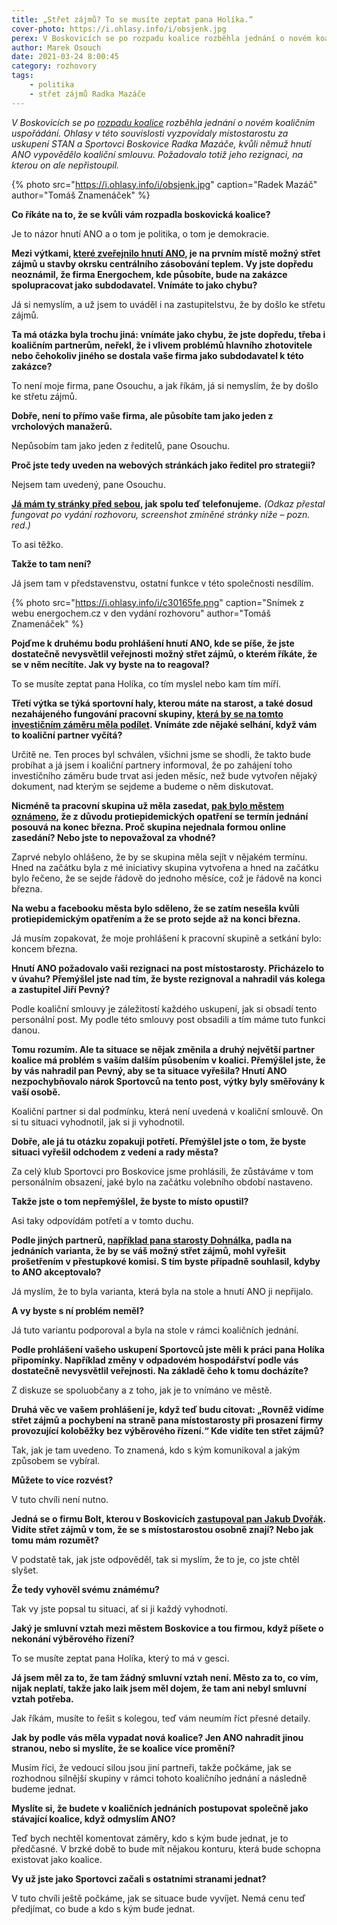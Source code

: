 ```yaml
---
title: „Střet zájmů? To se musíte zeptat pana Holíka.“
cover-photo: https://i.ohlasy.info/i/obsjenk.jpg
perex: V Boskovicích se po rozpadu koalice rozběhla jednání o novém koaličním uspořádání. Ohlasy v této souvislosti vyzpovídaly místostarostu za uskupení STAN a Sportovci Boskovice Radka Mazáče, kvůli němuž hnutí ANO vypovědělo koaliční smlouvu.
author: Marek Osouch
date: 2021-03-24 8:00:45
category: rozhovory
tags:
    - politika
    - střet zájmů Radka Mazáče
---
```


*V Boskovicích se po [rozpadu koalice](https://ohlasy.info/clanky/2021/03/pad-koalice.html) rozběhla jednání o novém koaličním uspořádání. Ohlasy v této souvislosti vyzpovídaly místostarostu za uskupení STAN a Sportovci Boskovice Radka Mazáče, kvůli němuž hnutí ANO vypovědělo koaliční smlouvu. Požadovalo totiž jeho rezignaci, na kterou on ale nepřistoupil.*

{% photo src="https://i.ohlasy.info/i/obsjenk.jpg" caption="Radek Mazáč" author="Tomáš Znamenáček" %}

**Co říkáte na to, že se kvůli vám rozpadla boskovická koalice?**

Je to názor hnutí ANO a o tom je politika, o tom je demokracie.

**Mezi výtkami, [které zveřejnilo hnutí ANO](https://www.facebook.com/holik.lukas/posts/3021687691423325), je na prvním místě možný střet zájmů u stavby okrsku centrálního zásobování teplem. Vy jste dopředu neoznámil, že firma Energochem, kde působíte, bude na zakázce spolupracovat jako subdodavatel. Vnímáte to jako chybu?**

Já si nemyslím, a už jsem to uváděl i na zastupitelstvu, že by došlo ke střetu zájmů.

**Ta má otázka byla trochu jiná: vnímáte jako chybu, že jste dopředu, třeba i koaličním partnerům, neřekl, že i vlivem problémů hlavního zhotovitele nebo čehokoliv jiného se dostala vaše firma jako subdodavatel k této zakázce?**

To není moje firma, pane Osouchu, a jak říkám, já si nemyslím, že by došlo ke střetu zájmů.

**Dobře, není to přímo vaše firma, ale působíte tam jako jeden z vrcholových manažerů.**

Nepůsobím tam jako jeden z ředitelů, pane Osouchu.

**Proč jste tedy uveden na webových stránkách jako ředitel pro strategii?**

Nejsem tam uvedený, pane Osouchu.

**[Já mám ty stránky před sebou](http://energochem.cz/cs/kontakt-new/), jak spolu teď telefonujeme.** *(Odkaz přestal fungovat po vydání rozhovoru, screenshot zmíněné stránky níže – pozn. red.)*

To asi těžko.

**Takže to tam není?**

Já jsem tam v představenstvu, ostatní funkce v této společnosti nesdílím.

{% photo src="https://i.ohlasy.info/i/c30165fe.png" caption="Snímek z webu energochem.cz v den vydání rozhovoru" author="Tomáš Znamenáček" %}

**Pojďme k druhému bodu prohlášení hnutí ANO, kde se píše, že jste dostatečně nevysvětlil veřejnosti možný střet zájmů, o kterém říkáte, že se v něm necítíte. Jak vy byste na to reagoval?**

To se musíte zeptat pana Holíka, co tím myslel nebo kam tím míří.

**Třetí výtka se týká sportovní haly, kterou máte na starost, a také dosud nezahájeného fungování pracovní skupiny, [která by se na tomto investičním záměru měla podílet](https://ohlasy.info/clanky/2021/02/hala-navrh.html). Vnímáte zde nějaké selhání, když vám to koaliční partner vyčítá?**

Určitě ne. Ten proces byl schválen, všichni jsme se shodli, že takto bude probíhat a já jsem i koaliční partnery informoval, že po zahájení toho investičního záměru bude trvat asi jeden měsíc, než bude vytvořen nějaký dokument, nad kterým se sejdeme a budeme o něm diskutovat.

**Nicméně ta pracovní skupina už měla zasedat, [pak bylo městem oznámeno](https://www.facebook.com/mestoboskovice/posts/3875313355884599), že z důvodu protiepidemických opatření se termín jednání posouvá na konec března. Proč skupina nejednala formou online zasedání? Nebo jste to nepovažoval za vhodné?**

Zaprvé nebylo ohlášeno, že by se skupina měla sejít v nějakém termínu. Hned na začátku byla z mé iniciativy skupina vytvořena a hned na začátku bylo řečeno, že se sejde řádově do jednoho měsíce, což je řádově na konci března.

**Na webu a facebooku města bylo sděleno, že se zatím nesešla kvůli protiepidemickým opatřením a že se proto sejde až na konci března.**

Já musím zopakovat, že moje prohlášení k pracovní skupině a setkání bylo: koncem března.

**Hnutí ANO požadovalo vaši rezignaci na post místostarosty. Přicházelo to v úvahu? Přemýšlel jste nad tím, že byste rezignoval a nahradil vás kolega a zastupitel Jiří Pevný?**

Podle koaliční smlouvy je záležitostí každého uskupení, jak si obsadí tento personální post. My podle této smlouvy post obsadili a tím máme tuto funkci danou.

**Tomu rozumím. Ale ta situace se nějak změnila a druhý největší partner koalice má problém s vaším dalším působením v koalici. Přemýšlel jste, že by vás nahradil pan Pevný, aby se ta situace vyřešila? Hnutí ANO nezpochybňovalo nárok Sportovců na tento post, výtky byly směřovány k vaší osobě.**

Koaliční partner si dal podmínku, která není uvedená v koaliční smlouvě. On si tu situaci vyhodnotil, jak si ji vyhodnotil.

**Dobře, ale já tu otázku zopakuji potřetí. Přemýšlel jste o tom, že byste situaci vyřešil odchodem z vedení a rady města?**

Za celý klub Sportovci pro Boskovice jsme prohlásili, že zůstáváme v tom personálním obsazení, jaké bylo na začátku volebního období nastaveno.

**Takže jste o tom nepřemýšlel, že byste to místo opustil?**

Asi taky odpovídám potřetí a v tomto duchu.

**Podle jiných partnerů, [například pana starosty Dohnálka](https://ohlasy.info/clanky/2021/03/pad-koalice.html), padla na jednáních varianta, že by se váš možný střet zájmů, mohl vyřešit prošetřením v přestupkové komisi. S tím byste případně souhlasil, kdyby to ANO akceptovalo?**

Já myslím, že to byla varianta, která byla na stole a hnutí ANO ji nepřijalo.

**A vy byste s ní problém neměl?**

Já tuto variantu podporoval a byla na stole v rámci koaličních jednání.

**Podle prohlášení vašeho uskupení Sportovců jste měli k práci pana Holíka připomínky. Například změny v odpadovém hospodářství podle vás dostatečně nevysvětlil veřejnosti. Na základě čeho k tomu docházíte?**

Z diskuze se spoluobčany a z toho, jak je to vnímáno ve městě.

**Druhá věc ve vašem prohlášení je, když teď budu citovat: „Rovněž vidíme střet zájmů a pochybení na straně pana místostarosty při prosazení firmy provozující koloběžky bez výběrového řízení.“ Kde vidíte ten střet zájmů?**

Tak, jak je tam uvedeno. To znamená, kdo s kým komunikoval a jakým způsobem se vybíral.

**Můžete to více rozvést?**

V tuto chvíli není nutno.

**Jedná se o firmu Bolt, kterou v Boskovicích [zastupoval pan Jakub Dvořák](https://ohlasy.info/clanky/2020/08/rozhovor-dvorak.html). Vidíte střet zájmů v tom, že se s místostarostou osobně znají? Nebo jak tomu mám rozumět?**

V podstatě tak, jak jste odpověděl, tak si myslím, že to je, co jste chtěl slyšet.

**Že tedy vyhověl svému známému?**

Tak vy jste popsal tu situaci, ať si ji každý vyhodnotí.

**Jaký je smluvní vztah mezi městem Boskovice a tou firmou, když píšete o nekonání výběrového řízení?**

To se musíte zeptat pana Holíka, který to má v gesci.

**Já jsem měl za to, že tam žádný smluvní vztah není. Město za to, co vím, nijak neplatí, takže jako laik jsem měl dojem, že tam ani nebyl smluvní vztah potřeba.**

Jak říkám, musíte to řešit s kolegou, teď vám neumím říct přesné detaily.

**Jak by podle vás měla vypadat nová koalice? Jen ANO nahradit jinou stranou, nebo si myslíte, že se koalice více promění?**

Musím říci, že vedoucí silou jsou jiní partneři, takže počkáme, jak se rozhodnou silnější skupiny v rámci tohoto koaličního jednání a následně budeme jednat.

**Myslíte si, že budete v koaličních jednáních postupovat společně jako stávající koalice, když odmyslím ANO?**

Teď bych nechtěl komentovat záměry, kdo s kým bude jednat, je to předčasné. V brzké době to bude mít nějakou konturu, která bude schopna existovat jako koalice.

**Vy už jste jako Sportovci začali s ostatními stranami jednat?**

V tuto chvíli ještě počkáme, jak se situace bude vyvíjet. Nemá cenu teď předjímat, co bude a kdo s kým bude jednat.
